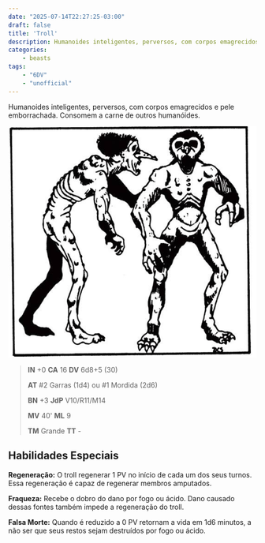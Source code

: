 ```yaml
---
date: "2025-07-14T22:27:25-03:00"
draft: false
title: 'Troll'
description: Humanoides inteligentes, perversos, com corpos emagrecidos e pele emborrachada. Consomem a carne de outros humanóides.
categories:
    - beasts
tags:
    - "6DV"
    - "unofficial"
---
```


Humanoides inteligentes, perversos, com corpos emagrecidos e pele emborrachada. Consomem a carne de outros humanóides.

![troll](troll.jpg)

> **IN** +0 **CA** 16 **DV** 6d8+5 (30)
>
> **AT** #2 Garras (1d4) ou #1 Mordida (2d6)
>
> **BN** +3 **JdP** V10/R11/M14
>
> **MV** 40' **ML** 9
>
> **TM** Grande **TT** -

## Habilidades Especiais

**Regeneração:** O troll regenerar 1 PV no início de cada um dos seus turnos. Essa regeneração é capaz de regenerar membros amputados.

**Fraqueza:** Recebe o dobro do dano por fogo ou ácido. Dano causado dessas fontes também impede a regeneração do troll.

**Falsa Morte:** Quando é reduzido a 0 PV retornam a vida em 1d6 minutos, a não ser que seus restos sejam destruídos por fogo ou ácido.

